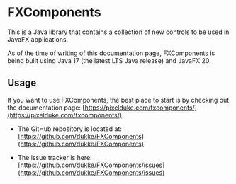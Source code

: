 # FXComponents

This is a Java library that contains a collection of new controls to be used in JavaFX applications.

As of the time of writing of this documentation page, FXComponents is being built using Java 17 (the latest LTS Java release) 
and JavaFX 20.

## Usage

If you want to use FXComponents, the best place to start is by checking out the documentation
page: [https://pixelduke.com/fxcomponents/](https://pixelduke.com/fxcomponents/)

- The GitHub repository is located at: [https://github.com/dukke/FXComponents](https://github.com/dukke/FXComponents)

- The issue tracker is here: [https://github.com/dukke/FXComponents/issues](https://github.com/dukke/FXComponents/issues)